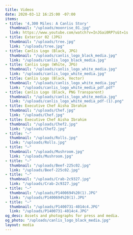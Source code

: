 ```yaml
---
title: Videos
date: 2020-03-12 16:25:00 -07:00
items:
- title: '4,300 Miles: A Canlis Story'
  thumbnail: "/uploads/moonrise_01.jpg"
  link: https://www.youtube.com/watch?v=InJGai0RP7s&t=1s
- title: Exterior 02 (JPG)
  thumbnail: "/uploads/tree.jpg"
  link: "/uploads/tree.jpg"
- title: Canlis Logo (Black, JPG)
  thumbnail: "/uploads/canlis_logo_black_media.jpg"
  link: "/uploads/canlis_logo_black_media.jpg"
- title: Canlis Logo (White, JPG)
  thumbnail: "/uploads/canlis_logo_white_media.jpg"
  link: "/uploads/canlis_logo_white_media.jpg"
- title: Canlis Logo (Black, Vector)
  thumbnail: "/uploads/canlis_logo_white_media.jpg"
  link: "/uploads/canlis_logo_white_media_pdf.pdf"
- title: Canlis Logo (Black, PNG Transparent)
  thumbnail: "/uploads/canlis_logo_white_media.jpg"
  link: "/uploads/canlis_logo_white_media_pdf-(1).png"
- title: Executive Chef Aisha Ibrahim
  thumbnail: "/uploads/Chef.jpg"
  link: "/uploads/Chef.jpg"
- title: Executive Chef Aisha Ibrahim
  thumbnail: "/uploads/Chef2.jpg"
  link: "/uploads/Chef2.jpg"
- title: "—"
  thumbnail: "/uploads/Rolls.jpg"
  link: "/uploads/Rolls.jpg"
- title: "—"
  thumbnail: "/uploads/Mushroom.jpg"
  link: "/uploads/Mushroom.jpg"
- title: "—"
  thumbnail: "/uploads/Beef-225c02.jpg"
  link: "/uploads/Beef-225c02.jpg"
- title: "—"
  thumbnail: "/uploads/Crab-2c9327.jpg"
  link: "/uploads/Crab-2c9327.jpg"
- title: "—"
  thumbnail: "/uploads/P1400694%20(1).JPG"
  link: "/uploads/P1400694%20(1).JPG"
- title: "—"
  thumbnail: "/uploads/P1400731-4014c4.JPG"
  link: "/uploads/P1400731-4014c4.JPG"
og_desc: Assets and photographs for press and media.
og_photo: "/uploads/canlis_logo_black_media.jpg"
layout: media
---
```


